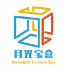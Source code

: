 <div align="center">
    <a href="https://github.com/Angus-Liu/MTBOX">
        <img src="./assets/logo.png" width="150" alt="Moonlight treasure box"/>
    </a>
</div>


